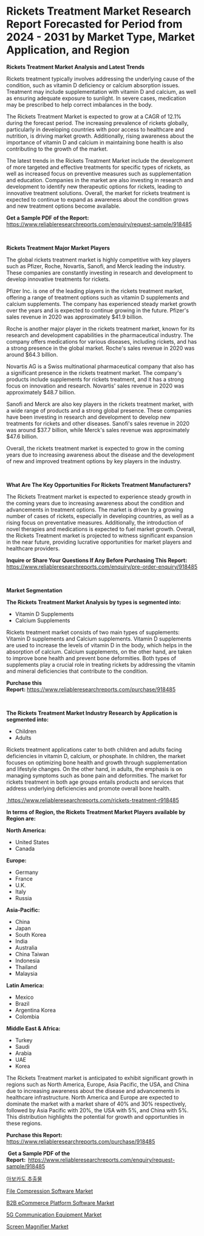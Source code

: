 <p><h1>Rickets Treatment Market Research Report Forecasted for Period from 2024 -  2031 by Market Type, Market Application, and Region</h1></p><p><strong>Rickets Treatment Market Analysis and Latest Trends</strong></p>
<p><p>Rickets treatment typically involves addressing the underlying cause of the condition, such as vitamin D deficiency or calcium absorption issues. Treatment may include supplementation with vitamin D and calcium, as well as ensuring adequate exposure to sunlight. In severe cases, medication may be prescribed to help correct imbalances in the body.</p><p>The Rickets Treatment Market is expected to grow at a CAGR of 12.1% during the forecast period. The increasing prevalence of rickets globally, particularly in developing countries with poor access to healthcare and nutrition, is driving market growth. Additionally, rising awareness about the importance of vitamin D and calcium in maintaining bone health is also contributing to the growth of the market.</p><p>The latest trends in the Rickets Treatment Market include the development of more targeted and effective treatments for specific types of rickets, as well as increased focus on preventive measures such as supplementation and education. Companies in the market are also investing in research and development to identify new therapeutic options for rickets, leading to innovative treatment solutions. Overall, the market for rickets treatment is expected to continue to expand as awareness about the condition grows and new treatment options become available.</p></p>
<p><strong>Get a Sample PDF of the Report:&nbsp;</strong> <a href="https://www.reliableresearchreports.com/enquiry/request-sample/918485">https://www.reliableresearchreports.com/enquiry/request-sample/918485</a></p>
<p>&nbsp;</p>
<p><strong>Rickets Treatment Major Market Players</strong></p>
<p><p>The global rickets treatment market is highly competitive with key players such as Pfizer, Roche, Novartis, Sanofi, and Merck leading the industry. These companies are constantly investing in research and development to develop innovative treatments for rickets.</p><p>Pfizer Inc. is one of the leading players in the rickets treatment market, offering a range of treatment options such as vitamin D supplements and calcium supplements. The company has experienced steady market growth over the years and is expected to continue growing in the future. Pfizer's sales revenue in 2020 was approximately $41.9 billion.</p><p>Roche is another major player in the rickets treatment market, known for its research and development capabilities in the pharmaceutical industry. The company offers medications for various diseases, including rickets, and has a strong presence in the global market. Roche's sales revenue in 2020 was around $64.3 billion.</p><p>Novartis AG is a Swiss multinational pharmaceutical company that also has a significant presence in the rickets treatment market. The company's products include supplements for rickets treatment, and it has a strong focus on innovation and research. Novartis' sales revenue in 2020 was approximately $48.7 billion.</p><p>Sanofi and Merck are also key players in the rickets treatment market, with a wide range of products and a strong global presence. These companies have been investing in research and development to develop new treatments for rickets and other diseases. Sanofi's sales revenue in 2020 was around $37.7 billion, while Merck's sales revenue was approximately $47.6 billion.</p><p>Overall, the rickets treatment market is expected to grow in the coming years due to increasing awareness about the disease and the development of new and improved treatment options by key players in the industry.</p></p>
<p>&nbsp;</p>
<p><strong>What Are The Key Opportunities For Rickets Treatment Manufacturers?</strong></p>
<p><p>The Rickets Treatment market is expected to experience steady growth in the coming years due to increasing awareness about the condition and advancements in treatment options. The market is driven by a growing number of cases of rickets, especially in developing countries, as well as a rising focus on preventative measures. Additionally, the introduction of novel therapies and medications is expected to fuel market growth. Overall, the Rickets Treatment market is projected to witness significant expansion in the near future, providing lucrative opportunities for market players and healthcare providers.</p></p>
<p><strong>Inquire or Share Your Questions If Any Before Purchasing This Report:</strong> <a href="https://www.reliableresearchreports.com/enquiry/pre-order-enquiry/918485">https://www.reliableresearchreports.com/enquiry/pre-order-enquiry/918485</a></p>
<p>&nbsp;</p>
<p><strong>Market Segmentation</strong></p>
<p><strong>The Rickets Treatment Market Analysis by types is segmented into:</strong></p>
<p><ul><li>Vitamin D Supplements</li><li>Calcium Supplements</li></ul></p>
<p><p>Rickets treatment market consists of two main types of supplements: Vitamin D supplements and Calcium supplements. Vitamin D supplements are used to increase the levels of vitamin D in the body, which helps in the absorption of calcium. Calcium supplements, on the other hand, are taken to improve bone health and prevent bone deformities. Both types of supplements play a crucial role in treating rickets by addressing the vitamin and mineral deficiencies that contribute to the condition.</p></p>
<p><strong>Purchase this Report:&nbsp;</strong><a href="https://www.reliableresearchreports.com/purchase/918485">https://www.reliableresearchreports.com/purchase/918485</a></p>
<p>&nbsp;</p>
<p><strong>The Rickets Treatment Market Industry Research by Application is segmented into:</strong></p>
<p><ul><li>Children</li><li>Adults</li></ul></p>
<p><p>Rickets treatment applications cater to both children and adults facing deficiencies in vitamin D, calcium, or phosphate. In children, the market focuses on optimizing bone health and growth through supplementation and lifestyle changes. On the other hand, in adults, the emphasis is on managing symptoms such as bone pain and deformities. The market for rickets treatment in both age groups entails products and services that address underlying deficiencies and promote overall bone health.</p></p>
<p><a href="https://www.reliableresearchreports.com/rickets-treatment-r918485">&nbsp;https://www.reliableresearchreports.com/rickets-treatment-r918485</a></p>
<p><strong>In terms of Region, the Rickets Treatment Market Players available by Region are:</strong></p>
<p>
    <p> <strong> North America: </strong>
        <ul>
            <li>United States</li>
            <li>Canada</li>
        </ul>
        </p> 
    <p> <strong> Europe: </strong>
        <ul>
            <li>Germany</li>
            <li>France</li>
            <li>U.K.</li>
            <li>Italy</li>
            <li>Russia</li>
        </ul>
        </p> 
    <p> <strong> Asia-Pacific: </strong>
        <ul>
            <li>China</li>
            <li>Japan</li>
            <li>South Korea</li>
            <li>India</li>
            <li>Australia</li>
            <li>China Taiwan</li>
            <li>Indonesia</li>
            <li>Thailand</li>
            <li>Malaysia</li>
        </ul>
        </p> 
    <p> <strong> Latin America: </strong>
        <ul>
            <li>Mexico</li>
            <li>Brazil</li>
            <li>Argentina Korea</li>
            <li>Colombia</li>
        </ul>
        </p> 
    <p> <strong> Middle East & Africa: </strong>
        <ul>
            <li>Turkey</li>
            <li>Saudi</li>
            <li>Arabia</li>
            <li>UAE</li>
            <li>Korea</li>
        </ul>
    </p>
    </p>
<p><p>The Rickets Treatment market is anticipated to exhibit significant growth in regions such as North America, Europe, Asia Pacific, the USA, and China due to increasing awareness about the disease and advancements in healthcare infrastructure. North America and Europe are expected to dominate the market with a market share of 40% and 30% respectively, followed by Asia Pacific with 20%, the USA with 5%, and China with 5%. This distribution highlights the potential for growth and opportunities in these regions.</p></p>
<p><strong>Purchase this Report: </strong><a href="https://www.reliableresearchreports.com/purchase/918485">https://www.reliableresearchreports.com/purchase/918485</a></p>
<p>&nbsp;<strong>Get a Sample PDF of the Report:&nbsp;&nbsp;</strong><a href="https://www.reliableresearchreports.com/enquiry/request-sample/918485">https://www.reliableresearchreports.com/enquiry/request-sample/918485</a></p>
<p><strong></strong></p>
<p><p><a href="https://github.com/nuekbpymrrz5/Market-Research-Report-List-2/blob/main/537573750759.md">아보카도 추출물</a></p><p><a href="https://www.linkedin.com/pulse/file-compression-software-market-comprehensive-assessment-type-mdxrf">File Compression Software Market</a></p><p><a href="https://www.linkedin.com/pulse/analyzing-b2b-ecommerce-platform-software-market-global-industry-cewcf">B2B eCommerce Platform Software Market</a></p><p><a href="https://github.com/MyrtisWest1/Market-Research-Report-List-1/blob/main/5g-communication-equipment-market.md">5G Communication Equipment Market</a></p><p><a href="https://github.com/brenzgnarento/Market-Research-Report-List-2/blob/main/screen-magnifier-market.md">Screen Magnifier Market</a></p></p>
